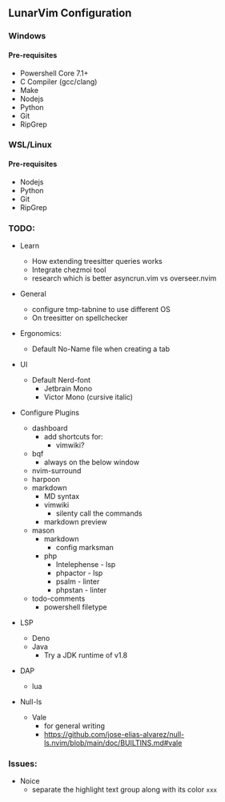 ## LunarVim Configuration

### Windows

#### Pre-requisites
  - Powershell Core 7.1+
  - C Compiler (gcc/clang)
  - Make
  - Nodejs
  - Python
  - Git
  - RipGrep

### WSL/Linux

#### Pre-requisites
  - Nodejs
  - Python
  - Git
  - RipGrep
  
### TODO:

- Learn
  - How extending treesitter queries works
  - Integrate chezmoi tool
  - research which is better asyncrun.vim vs overseer.nvim

- General
  - configure tmp-tabnine to use different OS
  - On treesitter on spellchecker

- Ergonomics:
  - Default No-Name file when creating a tab

- UI
  - Default Nerd-font
    - Jetbrain Mono
    - Victor Mono (cursive italic)

- Configure Plugins
  - dashboard
    - add shortcuts for:
      - vimwiki?
  - bqf
    - always on the below window
  - nvim-surround
  - harpoon
  - markdown
    - MD syntax
    - vimwiki
      - silenty call the commands
    - markdown preview
  - mason
    - markdown
      - config marksman
    - php
      - Intelephense - lsp
      - phpactor - lsp
      - psalm - linter
      - phpstan - linter
  - todo-comments
    - powershell filetype

- LSP
  - Deno
  - Java
    - Try a JDK runtime of v1.8

- DAP
  - lua

- Null-ls
  - Vale
    - for general writing
    - https://github.com/jose-elias-alvarez/null-ls.nvim/blob/main/doc/BUILTINS.md#vale

### Issues:
- Noice
  - separate the highlight text group along with its color `xxx`
